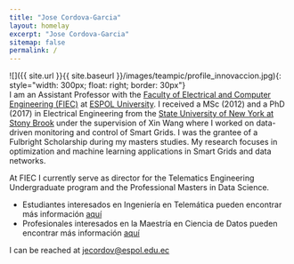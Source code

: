 ```yaml
---
title: "Jose Cordova-Garcia"
layout: homelay
excerpt: "Jose Cordova-Garcia"
sitemap: false
permalink: /
---
```


![]({{ site.url }}{{ site.baseurl }}/images/teampic/profile_innovaccion.jpg){: style="width: 300px; float: right; border: 30px"}  
I am an Assistant Professor with the [Faculty of Electrical and Computer Engineering (FIEC)](http://www.fiec.espol.edu.ec/) at [ESPOL University](http://www.espol.edu.ec). I received a MSc (2012) and a PhD (2017) in Electrical Engineering from the [State University of New York at Stony Brook](http://www.stonybrook.edu) under the supervision of Xin Wang where I worked on data-driven monitoring and control of Smart Grids. I was the grantee of a Fulbright Scholarship during my masters studies. My research focuses in optimization and machine learning applications in Smart Grids and data networks.

At FIEC I currently serve as director for the Telematics Engineering Undergraduate program and the Professional Masters in Data Science.
- Estudiantes interesados en Ingeniería en Telemática pueden encontrar más información [aquí](https://www.fiec.espol.edu.ec/es/telematica-generalidades)
- Profesionales interesados en la Maestría en Ciencia de Datos pueden encontrar más información [aquí](https://www.fiec.espol.edu.ec/mds/)

I can be reached at [jecordov@espol.edu.ec](mailto:jecordov@espol.edu.ec)

<!-- 
<figure class="fourth">
  <img src="{{ site.url }}{{ site.baseurl }}/images/logopic/Logo_Leiden.jpg" style="width: 210px">
  <img src="{{ site.url }}{{ site.baseurl }}/images/logopic/Logo_Nanofront.jpg" style="width: 110px">
  <img src="{{ site.url }}{{ site.baseurl }}/images/logopic/Logo_NWO.jpg" style="width: 120px">
  <img src="{{ site.url }}{{ site.baseurl }}/images/logopic/Logo_ERC.jpg" style="width: 110px">
</figure>
-->
